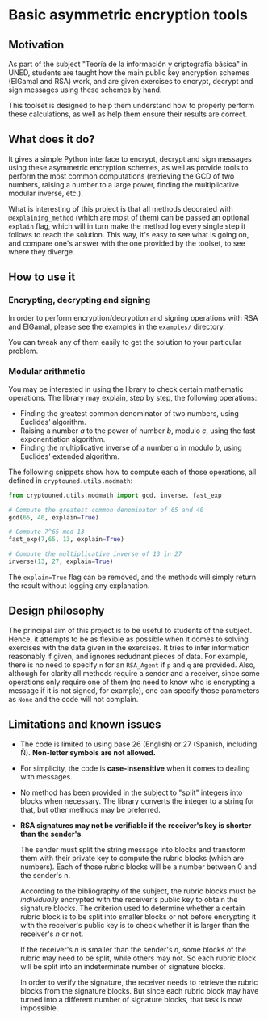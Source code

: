 # Basic asymmetric encryption tools

## Motivation
As part of the subject "Teoría de la información y criptografía básica" in
UNED, students are taught how the main public key encryption schemes (ElGamal
and RSA) work, and are given exercises to encrypt, decrypt and sign messages
using these schemes by hand.

This toolset is designed to help them understand how to properly perform these
calculations, as well as help them ensure their results are correct.

## What does it do?
It gives a simple Python interface to encrypt, decrypt and sign messages using
these asymmetric encryption schemes, as well as provide tools to perform the
most common computations (retrieving the GCD of two numbers, raising a number
to a large power, finding the multiplicative modular inverse, etc.).

What is interesting of this project is that all methods decorated with
`@explaining_method` (which are most of them) can be passed an optional
`explain` flag, which will in turn make the method log every single step it
follows to reach the solution. This way, it's easy to see what is going on, and
compare one's answer with the one provided by the toolset, to see where they
diverge.

## How to use it
### Encrypting, decrypting and signing
In order to perform encryption/decryption and signing operations with RSA and
ElGamal, please see the examples in the `examples/` directory.

You can tweak any of them easily to get the solution to your particular
problem.

### Modular arithmetic
You may be interested in using the library to check certain mathematic
operations. The library may explain, step by step, the following operations:
* Finding the greatest common denominator of two numbers, using Euclides'
  algorithm.
* Raising a number *a* to the power of number *b*, modulo *c*, using the fast
  exponentiation algorithm.
* Finding the multiplicative inverse of a number *a* in modulo *b*, using
  Euclides' extended algorithm.

The following snippets show how to compute each of those operations, all
defined in `cryptouned.utils.modmath`:

```python
from cryptouned.utils.modmath import gcd, inverse, fast_exp

# Compute the greatest common denominator of 65 and 40
gcd(65, 40, explain=True)

# Compute 7^65 mod 13
fast_exp(7,65, 13, explain=True)

# Compute the multiplicative inverse of 13 in 27
inverse(13, 27, explain=True)
```

The `explain=True` flag can be removed, and the methods will simply return the
result without logging any explanation.

## Design philosophy
The principal aim of this project is to be useful to students of the subject.
Hence, it attempts to be as flexible as possible when it comes to solving
exercises with the data given in the exercises. It tries to infer information
reasonably if given, and ignores redudnant pieces of data. For example, there
is no need to specify `n` for an `RSA_Agent` if `p` and `q` are provided. Also,
although for clarity all methods require a sender and a receiver, since some
operations only require one of them (no need to know who is encrypting a
message if it is not signed, for example), one can specify those parameters as
`None` and the code will not complain.

## Limitations and known issues
* The code is limited to using base 26 (English) or 27 (Spanish, including Ñ).
  **Non-letter symbols are not allowed.**
* For simplicity, the code is **case-insensitive** when it comes to dealing
  with messages.
* No method has been provided in the subject to "split" integers into blocks
  when necessary. The library converts the integer to a string for that, but
  other methods may be preferred.
* **RSA signatures may not be verifiable if the receiver's key is shorter than
  the sender's**.

  The sender must split the string message into blocks and transform them with
  their private key to compute the rubric blocks (which are numbers). Each of
  those rubric blocks will be a number between 0 and the sender's n.

  According to the bibliography of the subject, the rubric blocks must be
  *individually* encrypted with the receiver's public key to obtain the
  signature blocks. The criterion used to determine whether a certain rubric
  block is to be split into smaller blocks or not before encrypting it with the
  receiver's public key is to check whether it is larger than the receiver's
  *n* or not.

  If the receiver's *n* is smaller than the sender's *n*, some blocks of the
  rubric may need to be split, while others may not. So each rubric block will
  be split into an indeterminate number of signature blocks.

  In order to verify the signature, the receiver needs to retrieve the rubric
  blocks from the signature blocks. But since each rubric block may have turned
  into a different number of signature blocks, that task is now impossible.
